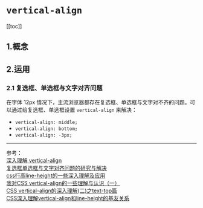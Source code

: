 # `vertical-align`

[[toc]]

## 1.概念

## 2.运用

### 2.1 复选框、单选框与文字对齐问题

在字体 12px 情况下，主流浏览器都存在复选框、单选框与文字对不齐的问题。可以通过给复选框、单选框设置 `vertical-align` 来解决：

- `vertical-align: middle;`
- `vertical-align: bottom;`
- `vertical-align: -3px;`

***

参考：  
[深入理解 vertical-align](https://blog.csdn.net/u012062760/article/details/52999416)  
[复选框单选框与文字对齐问题的研究与解决](https://www.zhangxinxu.com/wordpress/2009/08/%E5%A4%8D%E9%80%89%E6%A1%86%E6%88%96%E5%8D%95%E9%80%89%E6%A1%86%E4%B8%8E%E6%96%87%E5%AD%97%E5%AF%B9%E9%BD%90%E7%9A%84%E9%97%AE%E9%A2%98%E7%9A%84%E6%B7%B1%E5%85%A5%E7%A0%94%E7%A9%B6%E4%B8%8E%E4%B8%80/)  
[css行高line-height的一些深入理解及应用](https://www.zhangxinxu.com/wordpress/2009/11/css%E8%A1%8C%E9%AB%98line-height%E7%9A%84%E4%B8%80%E4%BA%9B%E6%B7%B1%E5%85%A5%E7%90%86%E8%A7%A3%E5%8F%8A%E5%BA%94%E7%94%A8/)  
[我对CSS vertical-align的一些理解与认识（一）](https://www.zhangxinxu.com/wordpress/2010/05/%E6%88%91%E5%AF%B9css-vertical-align%E7%9A%84%E4%B8%80%E4%BA%9B%E7%90%86%E8%A7%A3%E4%B8%8E%E8%AE%A4%E8%AF%86%EF%BC%88%E4%B8%80%EF%BC%89/)  
[CSS vertical-align的深入理解(二)之text-top篇](https://www.zhangxinxu.com/wordpress/2010/06/css-vertical-align%E7%9A%84%E6%B7%B1%E5%85%A5%E7%90%86%E8%A7%A3%EF%BC%88%E4%BA%8C%EF%BC%89%E4%B9%8Btext-top%E7%AF%87/)  
[CSS深入理解vertical-align和line-height的基友关系](https://www.zhangxinxu.com/wordpress/2015/08/css-deep-understand-vertical-align-and-line-height/) 
